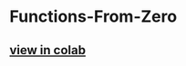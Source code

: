 # Functions-From-Zero
## [view in colab](https://github.com/Muhammadyousafrana/Functions-From-Zero/blob/main/statements.ipynb)
